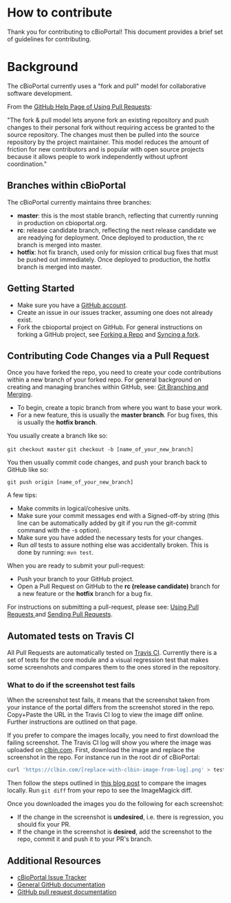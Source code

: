 # How to contribute

Thank you for contributing to cBioPortal!  This document provides a brief set of guidelines for contributing.

# Background

The cBioPortal currently uses a "fork and pull" model for collaborative software development.

From the [GitHub Help Page of Using Pull Requests](https://help.github.com/articles/using-pull-requests/):

"The fork & pull model lets anyone fork an existing repository and push changes to their personal fork without requiring access be granted to the source repository. The changes must then be pulled into the source repository by the project maintainer. This model reduces the amount of friction for new contributors and is popular with open source projects because it allows people to work independently without upfront coordination."

## Branches within cBioPortal

The cBioPortal currently maintains three branches:

 * **master**:  this is the most stable branch, reflecting that currently running in production on cbioportal.org.
 * **rc**:  release candidate branch, reflecting the next release candidate we are readying for deployment.  Once deployed to production, the rc branch is merged into master.
 * **hotfix**:  hot fix branch, used only for mission critical bug fixes that must be pushed out immediately.  Once deployed to production, the hotfix branch is merged into master. 

## Getting Started

 * Make sure you have a [GitHub account](https://github.com/signup/free).
 * Create an issue in our issues tracker, assuming one does not already exist.
 * Fork the cbioportal project on GitHub.  For general instructions on forking a GitHub project, see [Forking a Repo](https://help.github.com/articles/fork-a-repo/) and [Syncing a fork](https://help.github.com/articles/syncing-a-fork/).

## Contributing Code Changes via a Pull Request

Once you have forked the repo, you need to create your code contributions within a new branch of your forked repo.  For general background on creating and managing branches within GitHub, see:  [Git Branching and Merging](https://git-scm.com/book/en/v2/Git-Branching-Basic-Branching-and-Merging).

* To begin, create a topic branch from where you want to base your work.
 * For a new feature, this is usually the **master branch**.  For bug fixes, this is usually the **hotfix branch**.

You usually create a branch like so:

```git checkout master```
```git checkout -b [name_of_your_new_branch]```

You then usually commit code changes, and push your branch back to GitHub like so:

```git push origin [name_of_your_new_branch]```

A few tips:

* Make commits in logical/cohesive units.
* Make sure your commit messages end with a Signed-off-by string (this line can be automatically added by git if you run the git-commit command with the -s option).
* Make sure you have added the necessary tests for your changes.
* Run _all_ tests to assure nothing else was accidentally broken.  This is done by running:  ```mvn test```.

When you are ready to submit your pull-request:

* Push your branch to your GitHub project.
* Open a Pull Request on GitHub to the **rc (release candidate)** branch for a new feature or the **hotfix** branch for a bug fix.

For instructions on submitting a pull-request, please see:  [Using Pull Requests ](https://help.github.com/articles/using-pull-requests/) and [Sending Pull Requests](http://help.github.com/send-pull-requests/).

## Automated tests on Travis CI
All Pull Requests are automatically tested on [Travis
CI](https://travis-ci.org/cBioPortal/cbioportal/pull_requests). Currently there
is a set of tests for the core module and a visual regression test that makes
some screenshots and compares them to the ones stored in the repository.

### What to do if the screenshot test fails
When the screenshot test fails, it means that the screenshot taken from your
instance of the portal differs from the screenshot stored in the repo.
Copy+Paste the URL in the Travis CI log to view the image diff online. Further
instructions are outlined on that page.

If you prefer to compare the images locally, you need to first download the
failing screenshot. The Travis CI log will show you where the image was
uploaded on [clbin.com](https://clbin.com). First, download the image and
replace the screenshot in the repo. For instance run in the root dir of
cBioPortal:

```bash
curl 'https://clbin.com/[replace-with-clbin-image-from-log].png' > test/end-to-end/screenshots/[replace-with-image-from-repo].png
``` 

Then follow the steps outlined in [this blog post](http://www.akikoskinen.info/image-diffs-with-git/) to compare the 
images locally. Run `git diff` from your repo to see the ImageMagick diff.

Once you downloaded the images you do the following for each screenshot:

- If the change in the screenshot is **undesired**, i.e. there is regression, you
  should fix your PR.
- If the change in the screenshot is **desired**, add the screenshot to the
  repo, commit it and push it to your PR's branch.

## Additional Resources

* [cBioPortal Issue Tracker](https://github.com/cBioPortal/cbioportal/issues)
* [General GitHub documentation](http://help.github.com/)
* [GitHub pull request documentation](http://help.github.com/send-pull-requests/)
